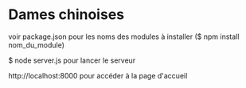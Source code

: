 # Dames chinoises
voir package.json pour les noms des modules à installer ($ npm install nom_du_module)

$ node server.js pour lancer le serveur

http://localhost:8000 pour accéder à la page d'accueil
